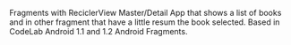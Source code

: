 Fragments with ReciclerView Master/Detail
App that shows a list of books and in other fragment that have a little resum the book selected.
Based in CodeLab Android 1.1 and 1.2 Android Fragments.
